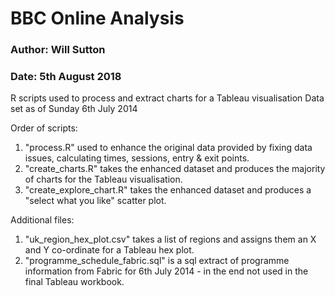 # BBC Online Analysis
### Author: Will Sutton
### Date: 5th August 2018

R scripts used to process and extract charts for a Tableau visualisation 
Data set as of Sunday 6th July 2014

Order of scripts:
1. "process.R" used to enhance the original data provided by fixing data issues, calculating times, sessions, entry & exit points.
2. "create_charts.R" takes the enhanced dataset and produces the majority of charts for the Tableau visualisation. 
3. "create_explore_chart.R" takes the enhanced dataset and produces a "select what you like" scatter plot.

Additional files:
1. "uk_region_hex_plot.csv" takes a list of regions and assigns them an X and Y co-ordinate for a Tableau hex plot.
2. "programme_schedule_fabric.sql" is a sql extract of programme information from Fabric for 6th July 2014 - in the end not used in the final Tableau workbook.
